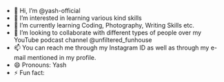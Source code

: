 - 👋 Hi, I’m @yash-official
- 👀 I’m interested in learning various kind skills
- 🌱 I’m currently learning Coding, Photography, Writing Skills etc.
- 💞️ I’m looking to collaborate with different types of people over my YouTube podcast channel @unfiltered_funhouse
- 📫 You can reach me through my Instagram ID as well as through my e-mail mentioned in my profile.
- 😄 Pronouns: Yash
- ⚡ Fun fact: 

<!---
yash-official/yash-official is a ✨ special ✨ repository because its `README.md` (this file) appears on your GitHub profile.
You can click the Preview link to take a look at your changes.
--->
